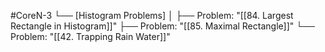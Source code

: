 #CoreN-3
└── [Histogram Problems]
    │
    ├── Problem: "[[84. Largest Rectangle in Histogram]]"
    ├── Problem: "[[85. Maximal Rectangle]]"
    └── Problem: "[[42. Trapping Rain Water]]"